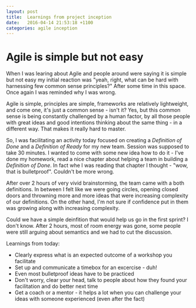 ```yaml
---
layout: post
title:  Learnings from project inception
date:   2016-04-14 21:53:18 +1100
categories: agile inception
---
```


# Agile is simple but not easy
When I was learing about Agile and people around were saying it is simple but not easy 
my initial reaction was "yeah, right, what can be hard with harnessing few 
common sense principles?"
After some time in this space. Once again I was reminded why I was wrong.

Agile is simple, principles are simple, frameworks are relatively lightweight, and come one, 
it's just a common sense - isn't it? Yes, but this common sense is being constantly
challenged by a human factor, by all those people with great ideas and good intentions
thinking about the same thing - in a different way. That makes it really hard to master.

So, I was facilitating an activity today focused on creating a *Definition of Done* and 
a *Definition of Ready* for my new team. Session was supposed to take 30 minutes.
I wanted to come with some new idea how to do it - I've done my homework, read a nice chapter about helping a team in building a *Definition of Done*.
In fact whe I was reading that chapter I thought - "wow, that is bulletproof".
Couldn't be more wrong.

After over 2 hours of very vivid brainstorming, the team came with a both definitions.
In between I felt like we were going circles, opening closed doors and throwning more and more
ideas that were increasing complexity of our definitions. On the other hand, I'm not sure if
confidence put in them was growing along with increasing complexity.

Could we have a simple deinfition that would help us go in the first sprint? I don't know.
After 2 hours, most of room energy was gone, some people were still arguing about semantics
and we had to cut the discussion.

Learnings from today:

* Clearly express what is an expected outcome of a workshop you facilitate
* Set up and communicate a timebox for an excercise - duh!
* Even most bulletproof ideas have to be practiced
* Don't worry, clear your head, talk to people about how they found your facilitation and do better next time
* Get a coach or a mentor - it helps a lot when you can challenge your ideas with someone experienced (even after the fact)
